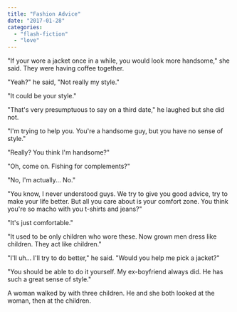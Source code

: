```yaml
---
title: "Fashion Advice"
date: "2017-01-28"
categories: 
  - "flash-fiction"
  - "love"
---
```


"If your wore a jacket once in a while, you would look more handsome," she said. They were having coffee together.

"Yeah?" he said, "Not really my style."

"It could be your style."

"That's very presumptuous to say on a third date," he laughed but she did not.

"I'm trying to help you. You're a handsome guy, but you have no sense of style."

"Really? You think I'm handsome?"

"Oh, come on. Fishing for complements?"

"No, I'm actually... No."

"You know, I never understood guys. We try to give you good advice, try to make your life better. But all you care about is your comfort zone. You think you're so macho with you t-shirts and jeans?"

"It's just comfortable."

"It used to be only children who wore these. Now grown men dress like children. They act like children."

"I'll uh... I'll try to do better," he said. "Would you help me pick a jacket?"

"You should be able to do it yourself. My ex-boyfriend always did. He has such a great sense of style."

A woman walked by with three children. He and she both looked at the woman, then at the children.
